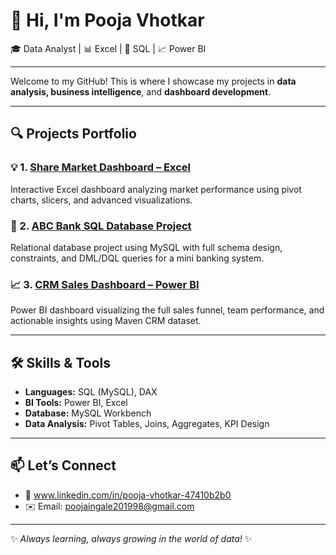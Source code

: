 # 👋 Hi, I'm Pooja Vhotkar

🎓 Data Analyst | 📊 Excel | 💾 SQL | 📈 Power BI

---

Welcome to my GitHub! This is where I showcase my projects in **data analysis, business intelligence**, and **dashboard development**.

---

## 🔍 Projects Portfolio

### 💡 1. [Share Market Dashboard – Excel](https://github.com/Pooja-vhotkar/Share-Market-Excel-Dashboard)
Interactive Excel dashboard analyzing market performance using pivot charts, slicers, and advanced visualizations.

### 🏦 2. [ABC Bank SQL Database Project](https://github.com/Pooja-vhotkar/ABCBank-SQL-Project)
Relational database project using MySQL with full schema design, constraints, and DML/DQL queries for a mini banking system.

### 📈 3. [CRM Sales Dashboard – Power BI](https://github.com/Pooja-vhotkar/CRM-Sales-Dashboard-PowerBI)
Power BI dashboard visualizing the full sales funnel, team performance, and actionable insights using Maven CRM dataset.

---

## 🛠️ Skills & Tools

- **Languages:** SQL (MySQL), DAX
- **BI Tools:** Power BI, Excel
- **Database:** MySQL Workbench
- **Data Analysis:** Pivot Tables, Joins, Aggregates, KPI Design

---

## 📫 Let’s Connect

- 🔗 www.linkedin.com/in/pooja-vhotkar-47410b2b0
- ✉️ Email: poojaingale201998@gmail.com

---

✨ *Always learning, always growing in the world of data!* ✨
